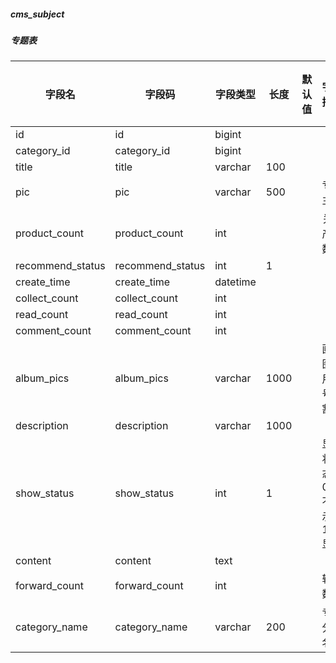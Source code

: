 
##### cms_subject
##### 专题表
|字段名|字段码|字段类型|长度|默认值|字段描述|是否主键|
|----|----|----|----|----|----|----|
|id|id|bigint||||Y|
|category_id|category_id|bigint|||||
|title|title|varchar|100||||
|pic|pic|varchar|500||专题主图||
|product_count|product_count|int|||关联产品数量||
|recommend_status|recommend_status|int|1||||
|create_time|create_time|datetime|||||
|collect_count|collect_count|int|||||
|read_count|read_count|int|||||
|comment_count|comment_count|int|||||
|album_pics|album_pics|varchar|1000||画册图片用逗号分割||
|description|description|varchar|1000||||
|show_status|show_status|int|1||显示状态：0->不显示；1->显示||
|content|content|text|||||
|forward_count|forward_count|int|||转发数||
|category_name|category_name|varchar|200||专题分类名称||
